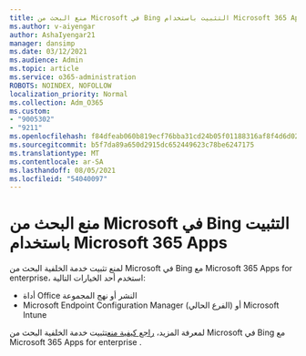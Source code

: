 ```yaml
---
title: منع البحث من Microsoft في Bing التثبيت باستخدام Microsoft 365 Apps
ms.author: v-aiyengar
author: AshaIyengar21
manager: dansimp
ms.date: 03/12/2021
ms.audience: Admin
ms.topic: article
ms.service: o365-administration
ROBOTS: NOINDEX, NOFOLLOW
localization_priority: Normal
ms.collection: Adm_O365
ms.custom:
- "9005302"
- "9211"
ms.openlocfilehash: f84dfeab060b819ecf76bba31cd24b05f01188316af8f4d6d02e205f8dd18b97
ms.sourcegitcommit: b5f7da89a650d2915dc652449623c78be6247175
ms.translationtype: MT
ms.contentlocale: ar-SA
ms.lasthandoff: 08/05/2021
ms.locfileid: "54040097"
---
```

# <a name="prevent-microsoft-search-in-bing-from-installing-with-microsoft-365-apps"></a>منع البحث من Microsoft في Bing التثبيت باستخدام Microsoft 365 Apps

لمنع تثبيت خدمة الخلفية البحث من Microsoft في Bing مع Microsoft 365 Apps for enterprise، استخدم أحد الخيارات التالية:

- أداة Office النشر أو نهج المجموعة
- Microsoft Endpoint Configuration Manager (الفرع الحالي) أو Microsoft Intune

لمعرفة المزيد، [راجع كيفية منع](https://go.microsoft.com/fwlink/?linkid=2151946)تثبيت خدمة الخلفية البحث من Microsoft في Bing مع Microsoft 365 Apps for enterprise .
